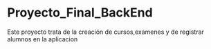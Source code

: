 # Proyecto_Final_BackEnd

Este proyecto trata de la creación de cursos,examenes y de registrar alumnos en la aplicacion
